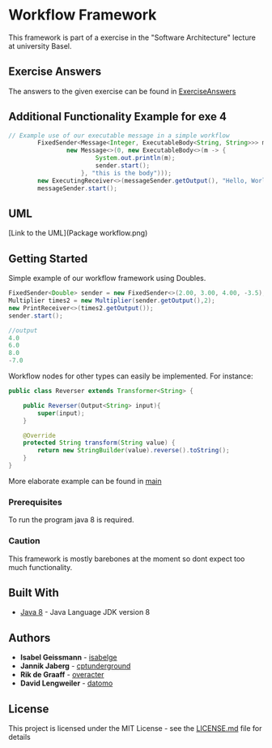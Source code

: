 # Workflow Framework

This framework is part of a exercise in the "Software Architecture" lecture at university Basel.

## Exercise Answers

The answers to the given exercise can be found in
[ExerciseAnswers](ExcerciseAnswers.md)

## Additional Functionality Example for exe 4
```java
// Example use of our executable message in a simple workflow
        FixedSender<Message<Integer, ExecutableBody<String, String>>> messageSender = new FixedSender<>(
                new Message<>(0, new ExecutableBody<>(m -> {
                        System.out.println(m);
                        sender.start();
                    }, "this is the body")));
        new ExecutingReceiver<>(messageSender.getOutput(), "Hello, World!");
        messageSender.start();
```

## UML

[Link to the UML](Package workflow.png)


## Getting Started

Simple example of our workflow framework using Doubles.

```java
FixedSender<Double> sender = new FixedSender<>(2.00, 3.00, 4.00, -3.5);
Multiplier times2 = new Multiplier(sender.getOutput(),2);
new PrintReceiver<>(times2.getOutput());
sender.start();
```
```java
//output
4.0
6.0
8.0
-7.0
```

Workflow nodes for other types can easily be implemented.
For instance:

```java
public class Reverser extends Transformer<String> {

    public Reverser(Output<String> input){
        super(input);
    }

    @Override
    protected String transform(String value) {
        return new StringBuilder(value).reverse().toString();
    }
}
```

More elaborate example can be found in [main](src/ch/gangoffour/workflow/main/Workflow.java)

### Prerequisites

To run the program java 8 is required.


### Caution

This framework is mostly barebones at the moment so dont expect too much functionality.

## Built With

* [Java 8](https://www.oracle.com/technetwork/java/javase/overview/java8-2100321.html) - Java Language JDK version 8



## Authors

* **Isabel Geissmann** - [isabelge](https://github.com/isabelge)
* **Jannik Jaberg** - [cptunderground](https://github.com/cptunderground)
* **Rik de Graaff** - [overacter](https://github.com/overacter)
* **David Lengweiler** - [datomo](https://github.com/datomo)


## License

This project is licensed under the MIT License - see the [LICENSE.md](LICENSE.md) file for details


